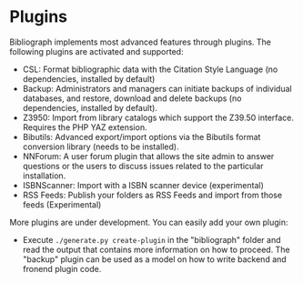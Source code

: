 Plugins
=======

Bibliograph implements most advanced features through plugins. The following
plugins are activated and supported:
- CSL: Format bibliographic data with the Citation Style Language (no dependencies, installed
  by default)
- Backup: Administrators and managers can initiate backups of individual databases, and restore,
  download and delete backups (no dependencies, installed by default).
- Z3950: Import from library catalogs which support the Z39.50 interface. Requires the PHP YAZ
  extension.
- Bibutils: Advanced export/import options via the Bibutils format conversion library (needs to
  be installed).
- NNForum: A user forum plugin that allows the site admin to answer questions or the users
  to discuss issues related to the particular installation.
- ISBNScanner: Import with a ISBN scanner device (experimental)
- RSS Feeds: Publish your folders as RSS Feeds and import from those feeds (Experimental) 

More plugins are under development. You can easily add your own plugin:
- Execute `./generate.py create-plugin` in the
  "bibliograph" folder and read the output that contains more information on how to
  proceed. The "backup" plugin can be used as a model on how to write backend and
  fronend plugin code.